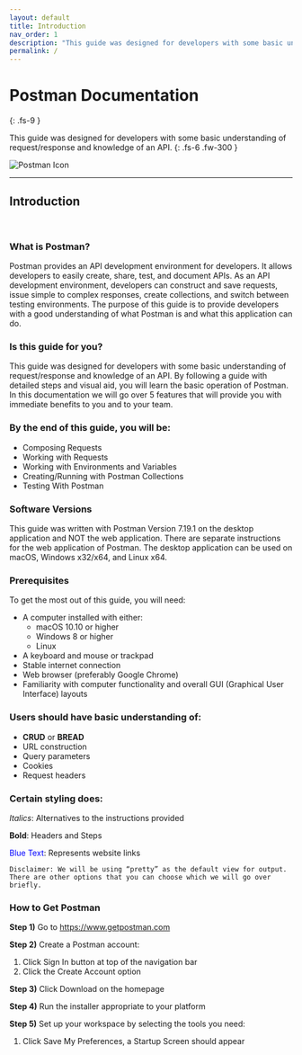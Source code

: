 ```yaml
---
layout: default
title: Introduction
nav_order: 1
description: "This guide was designed for developers with some basic understanding of request/response and knowledge of an API."
permalink: /
---
```


# Postman Documentation
{: .fs-9 }

This guide was designed for developers with some basic understanding of request/response and knowledge of an API.
{: .fs-6 .fw-300 }

![Postman Icon](https://github.com/cee-elle/postman-documentation/blob/gh-pages/docs/raw/postmanicon.png?raw=true)

---

## Introduction
<br>

### What is Postman?

Postman provides an API development environment for developers. It allows developers to easily create, share, test, and document APIs. As an API development environment, developers can construct and save requests, issue simple to complex responses, create collections, and switch between testing environments. The purpose of this guide is to provide developers with a good understanding of what Postman is and what this application can do.


### Is this guide for you?

This guide was designed for developers with some basic understanding of request/response and knowledge of an API. By following a guide with detailed steps and visual aid, you will learn the basic operation of Postman. In this documentation we will go over 5 features that will provide  you with immediate benefits to you and to your team.


### By the end of this guide, you will be:

- Composing Requests
- Working with Requests
- Working with Environments and Variables 
- Creating/Running with Postman Collections
- Testing With Postman


### Software Versions
This guide was written with Postman Version 7.19.1 on the desktop application and NOT the web application. There are separate instructions for the web application of Postman. The desktop application can be used on macOS, Windows x32/x64, and Linux x64.


### Prerequisites
To get the most out of this guide, you will need:
- A computer installed with either:<br>
    - macOS 10.10 or higher
    - Windows 8 or higher
    - Linux
- A keyboard and mouse or trackpad
- Stable internet connection
- Web browser (preferably Google Chrome)
- Familiarity with computer functionality and overall GUI (Graphical User Interface) layouts


### Users should have basic understanding of:
- **CRUD** or **BREAD**
- URL construction
- Query parameters
- Cookies
- Request headers


### Certain styling does: 
*Italics*: Alternatives to the instructions provided

**Bold**: Headers and Steps

<p><font color='blue'>Blue Text</font>: Represents website links</p>

    Disclaimer: We will be using “pretty” as the default view for output. 
    There are other options that you can choose which we will go over briefly.


### How to Get Postman

**Step 1)** Go to https://www.getpostman.com

**Step 2)** Create a Postman account:

1. Click Sign In button at top of the navigation bar
2. Click the Create Account option

**Step 3)** Click Download on the homepage

**Step 4)** Run the installer appropriate to your platform

**Step 5)** Set up your workspace by selecting the tools you need:

1. Click Save My Preferences, a Startup Screen should appear

